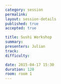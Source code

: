 ```yaml
---
category: session
permalink: 
layout: session-details
published: true
accepted: true

title: Sushi Workshop
summary: 
presenters: Julian
track:
difficulty:

date: 2015-04-17 15:30
duration: 120
room: room 1
---
```

